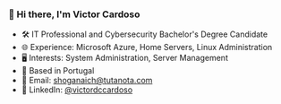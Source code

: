 ### 👋 Hi there, I'm Victor Cardoso

- 🛠 IT Professional and Cybersecurity Bachelor's Degree Candidate
- 🌐 Experience: Microsoft Azure, Home Servers, Linux Administration
- 🖥 Interests: System Administration, Server Management
- 📍 Based in Portugal
- 📧 Email: shoganaich@tutanota.com
- 🔗 LinkedIn: [@victordccardoso](https://www.linkedin.com/in/victordccardoso/)
